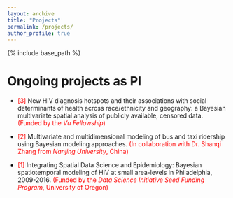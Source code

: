 ```yaml
---
layout: archive
title: "Projects"
permalink: /projects/
author_profile: true
---
```


{% include base_path %}

Ongoing projects as PI
=====
* <span style="color:red">[3]</span> New HIV diagnosis hotspots and their associations with social determinants of health across race/ethnicity and geography: a Bayesian multivariate spatial analysis of publicly available, censored data. <span style="color:red">(Funded by the _Vu Fellowship_)</span>

* <span style="color:red">[2]</span> Multivariate and multidimensional modeling of bus and taxi ridership using Bayesian modeling approaches. <span style="color:red">(In collaboration with Dr. Shanqi Zhang from _Nanjing University_, China)</span>

* <span style="color:red">[1]</span> Integrating Spatial Data Science and Epidemiology: Bayesian spatiotemporal modeling of HIV at small area-levels in Philadelphia, 2009-2016. <span style="color:red">(Funded by the _Data Science Initiative Seed Funding Program_, University of Oregon)</span>


